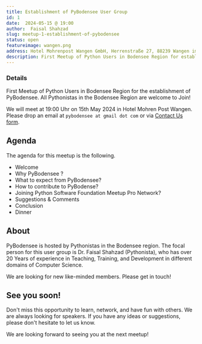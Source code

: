 ```yaml
---
title: Establishment of PyBodensee User Group
id: 1 
date:  2024-05-15 @ 19:00
author:  Faisal Shahzad
slug: meetup-1-establishment-of-pybodensee
status: open
featureimage: wangen.png
address: Hotel Mohrenpost Wangen GmbH, Herrenstraße 27, 88239 Wangen im Allgaeu, Germany
description: First Meetup of Python Users in Bodensee Region for establishment of PyBodensee. All Pythonistas in Bodensee Region are welcomme to Join!
---
```


### Details
First Meetup of Python Users in Bodensee Region for the establishment of PyBodensee. All Pythonistas in the Bodensee Region are welcome to Join!

We will meet at 19:00 Uhr on 15th May 2024 in Hotel Mohren Post Wangen. Please drop an email at ``pybodensee at gmail dot com`` or via [Contact Us form](/contact/).

## Agenda 

The agenda for this meetup is the following. 

- Welcome
- Why PyBodensee ?
- What to expect from PyBodensee?
- How to contribute to PyBodense?
- Joining Python Software Foundation Meetup Pro Network?
- Suggestions & Comments
- Conclusion
- Dinner

## About 

PyBodensee is hosted by Pythonistas in the Bodensee region. The focal person for this user group is Dr. Faisal Shahzad (Pythonista), who has over 20 Years of experience in Teaching, Training, and Development in different domains of Computer Science.

We are looking for new like-minded members. Please get in touch!


## See you soon!

Don't miss this opportunity to learn, network, and have fun with others. We are always looking for speakers. If you have any ideas or suggestions, please don't hesitate to let us know. 

We are looking forward to seeing you at the next meetup!